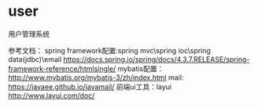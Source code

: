 # user
用户管理系统

参考文档：
spring framework配置:spring mvc\spring ioc\spring data(jdbc)\email
https://docs.spring.io/spring/docs/4.3.7.RELEASE/spring-framework-reference/htmlsingle/
mybatis配置：
http://www.mybatis.org/mybatis-3/zh/index.html
mail:
https://javaee.github.io/javamail/
前端ui工具：layui
http://www.layui.com/doc/
